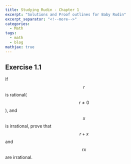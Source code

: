 ```yaml
---
title: Studying Rudin - Chapter 1 
excerpt: "Solutions and Proof outlines for Baby Rudin"
excerpt_separator: "<!--more-->"
categories:
  - Math
tags:
  - math
  - blog
mathjax: true
---
```


## Exercise 1.1
If $$r$$ is rational($$r\neq 0$$), and $$x$$ is irrational, prove that $$r+x$$ and $$rx$$ are irrational.
